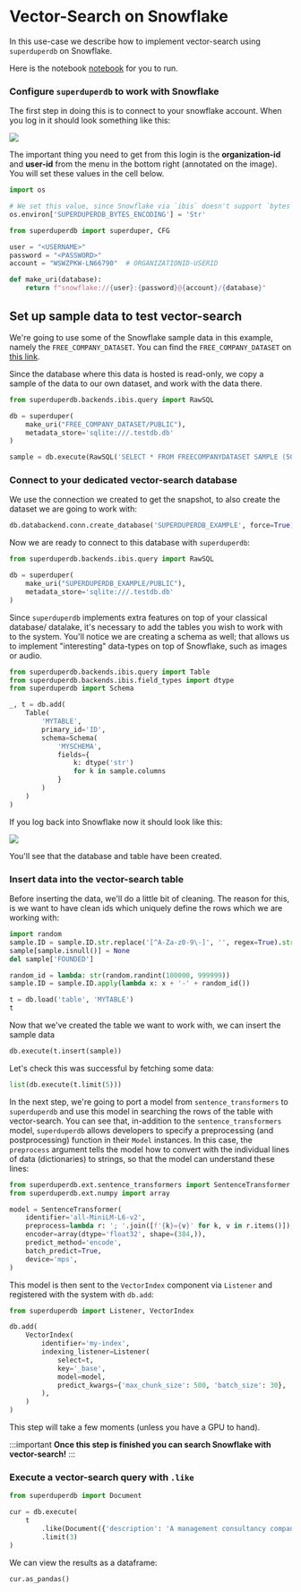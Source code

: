 # Vector-Search on Snowflake

In this use-case we describe how to implement vector-search using `superduperdb` on Snowflake.

Here is the notebook [notebook](https://github.com/SuperDuperDB/superduperdb/blob/main/examples/snowflake-example.ipynb) for you to run.

### Configure `superduperdb` to work with Snowflake

The first step in doing this is 
to connect to your snowflake account. When you log in it should look something like this:

![](/img/snowflake-login.png)

The important thing you need to get from this login is the **organization-id** and **user-id** from the menu in the bottom right (annotated on the image). You will set these values in the cell below.



```python
import os

# We set this value, since Snowflake via `ibis` doesn't support `bytes` directly.
os.environ['SUPERDUPERDB_BYTES_ENCODING'] = 'Str'

from superduperdb import superduper, CFG

user = "<USERNAME>"
password = "<PASSWORD>"
account = "WSWZPKW-LN66790"  # ORGANIZATIONID-USERID

def make_uri(database):
    return f"snowflake://{user}:{password}@{account}/{database}"
```

## Set up sample data to test vector-search

We're going to use some of the Snowflake sample data in this example, namely the `FREE_COMPANY_DATASET`. You 
can find the `FREE_COMPANY_DATASET` on [this link](https://app.snowflake.com/marketplace/listing/GZSTZRRVYL2/people-data-labs-free-company-dataset).

Since the database where this data is hosted is read-only, we copy a sample of the data to our own dataset, and work with the data there.


```python
from superduperdb.backends.ibis.query import RawSQL

db = superduper(
    make_uri("FREE_COMPANY_DATASET/PUBLIC"),
    metadata_store='sqlite:///.testdb.db'
)

sample = db.execute(RawSQL('SELECT * FROM FREECOMPANYDATASET SAMPLE (5000 ROWS);')).as_pandas()
```

### Connect to your dedicated vector-search database

We use the connection we created to get the snapshot, to also create the dataset we are going to work with:


```python
db.databackend.conn.create_database('SUPERDUPERDB_EXAMPLE', force=True)
```

Now we are ready to connect to this database with `superduperdb`:


```python
from superduperdb.backends.ibis.query import RawSQL

db = superduper(
    make_uri("SUPERDUPERDB_EXAMPLE/PUBLIC"),
    metadata_store='sqlite:///.testdb.db'
)
```

Since `superduperdb` implements extra features on top of your classical database/ datalake, it's necessary
to add the tables you wish to work with to the system. You'll notice we are creating a schema as well; that allows
us to implement "interesting" data-types on top of Snowflake, such as images or audio.


```python
from superduperdb.backends.ibis.query import Table
from superduperdb.backends.ibis.field_types import dtype
from superduperdb import Schema

_, t = db.add(
    Table(
        'MYTABLE',
        primary_id='ID',
        schema=Schema(
            'MYSCHEMA',
            fields={
                k: dtype('str') 
                for k in sample.columns
            }
        )
    )
)
```

If you log back into Snowflake now it should look like this:

![](/img/snowflake-table.png)

You'll see that the database and table have been created.

### Insert data into the vector-search table

Before inserting the data, we'll do a little bit of cleaning. The reason for this, is we want to have clean ids which uniquely define 
the rows which we are working with:


```python
import random
sample.ID = sample.ID.str.replace('[^A-Za-z0-9\-]', '', regex=True).str.replace('[-]+', '-', regex=True)
sample[sample.isnull()] = None
del sample['FOUNDED']

random_id = lambda: str(random.randint(100000, 999999))
sample.ID = sample.ID.apply(lambda x: x + '-' + random_id())
```


```python
t = db.load('table', 'MYTABLE')
t
```

Now that we've created the table we want to work with, we can insert the sample data


```python
db.execute(t.insert(sample))
```

Let's check this was successful by fetching some data:


```python
list(db.execute(t.limit(5)))
```

In the next step, we're going to port a model from `sentence_transformers` to `superduperdb` and use this model in searching the rows 
of the table with vector-search. You can see that, in-addition to the `sentence_transformers` model, `superduperdb` allows
developers to specify a preprocessing (and postprocessing) function in their `Model` instances. In this case, 
the `preprocess` argument tells the model how to convert with the individual lines of data (dictionaries) to strings, so that the model can understand these lines:


```python
from superduperdb.ext.sentence_transformers import SentenceTransformer
from superduperdb.ext.numpy import array

model = SentenceTransformer(
    identifier='all-MiniLM-L6-v2',
    preprocess=lambda r: '; '.join([f'{k}={v}' for k, v in r.items()]),
    encoder=array(dtype='float32', shape=(384,)),
    predict_method='encode',
    batch_predict=True,
    device='mps',
)
```

This model is then sent to the `VectorIndex` component via `Listener` and registered with the system
with `db.add`:


```python
from superduperdb import Listener, VectorIndex

db.add(
    VectorIndex(
        identifier='my-index',
        indexing_listener=Listener(
            select=t,
            key='_base',
            model=model,
            predict_kwargs={'max_chunk_size': 500, 'batch_size': 30},
        ),
    )
)
```

This step will take a few moments (unless you have a GPU to hand).

:::important
**Once this step is finished you can 
search Snowflake with vector-search!**
:::

### Execute a vector-search query with `.like`

```python
from superduperdb import Document

cur = db.execute(
    t
        .like(Document({'description': 'A management consultancy company based in the USA'}), vector_index='my-index', n = 3)
        .limit(3)
)
```

We can view the results as a dataframe:


```python
cur.as_pandas()
```
